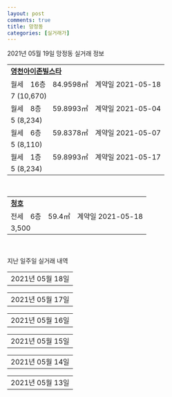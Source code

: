```yaml
---
layout: post
comments: true
title: 망정동
categories: [실거래가]
---
```


2021년 05월 19일 망정동 실거래 정보

<table>
  <tr>
    <td colspan="4" style="font-weight: bold;"><a href="https://search.naver.com/search.naver?query=영천아이존빌스타">영천아이존빌스타</a></td>
  </tr>
    
  <tr>
    <td>월세</td>
    <td>16층</td>
    <td>84.9598㎡</td>
    <td>계약일 2021-05-18</td>
  </tr>
  <tr>
    <td colspan="4">7 (10,670)</td>
  </tr>
    
  <tr>
    <td>월세</td>
    <td>8층</td>
    <td>59.8993㎡</td>
    <td>계약일 2021-05-04</td>
  </tr>
  <tr>
    <td colspan="4">5 (8,234)</td>
  </tr>
    
  <tr>
    <td>월세</td>
    <td>6층</td>
    <td>59.8378㎡</td>
    <td>계약일 2021-05-07</td>
  </tr>
  <tr>
    <td colspan="4">5 (8,110)</td>
  </tr>
    
  <tr>
    <td>월세</td>
    <td>1층</td>
    <td>59.8993㎡</td>
    <td>계약일 2021-05-17</td>
  </tr>
  <tr>
    <td colspan="4">5 (8,234)</td>
  </tr>
    
</table>
<br>
<table>
  <tr>
    <td colspan="4" style="font-weight: bold;"><a href="https://search.naver.com/search.naver?query=청호">청호</a></td>
  </tr>
    
  <tr>
    <td>전세</td>
    <td>6층</td>
    <td>59.4㎡</td>
    <td>계약일 2021-05-18</td>
  </tr>
  <tr>
    <td colspan="4">3,500</td>
  </tr>
    
</table>
    
<div style="margin-top: 50px; margin-bottom: 13px">지난 일주일 실거래 내역</div>

  <table style="width: 100%; margin-bottom: 1px">
      <tr class="header">
        <td>2021년 05월 18일</td>
      </tr>
      <tr class="child" style="display: none">
        <td>
            
        <table>
          <tr>
            <td colspan="4" style="font-weight: bold;"><a href="https://search.naver.com/search.naver?query=영천아이존빌스타">영천아이존빌스타</a></td>
          </tr>

          <tr>
            <td>월세</td>
            <td>5층</td>
            <td>84.9598㎡</td>
            <td>계약일 2021-05-17</td>
          </tr>
          <tr>
            <td colspan="4">7 (10,833)</td>
          </tr>
    
          <tr>
            <td>월세</td>
            <td>4층</td>
            <td>84.9598㎡</td>
            <td>계약일 2021-05-06</td>
          </tr>
          <tr>
            <td colspan="4">7 (10,833)</td>
          </tr>
    
          <tr>
            <td>월세</td>
            <td>9층</td>
            <td>59.8993㎡</td>
            <td>계약일 2021-05-04</td>
          </tr>
          <tr>
            <td colspan="4">5 (8,234)</td>
          </tr>
    
          <tr>
            <td>월세</td>
            <td>9층</td>
            <td>59.8993㎡</td>
            <td>계약일 2021-05-06</td>
          </tr>
          <tr>
            <td colspan="4">5 (8,234)</td>
          </tr>
    
        </table>
        <table style="margin-top: 5px">
          <tr>
            <td colspan="4" style="font-weight: bold;"><a href="https://search.naver.com/search.naver?query=인터불고코아루">인터불고코아루</a></td>
          </tr>
    
          <tr>
            <td>전세</td>
            <td>21층</td>
            <td>75.6367㎡</td>
            <td>계약일 2021-05-17</td>
          </tr>
          <tr>
            <td colspan="4">13,000</td>
          </tr>
    
        </table>
    
        </td>
      </tr>
  </table>
    
  <table style="width: 100%; margin-bottom: 1px">
      <tr class="header">
        <td>2021년 05월 17일</td>
      </tr>
      <tr class="child" style="display: none">
        <td>
            
        <table>
          <tr>
            <td colspan="4" style="font-weight: bold;"><a href="https://search.naver.com/search.naver?query=실거래정보없음">실거래정보없음</a></td>
          </tr>

        </table>
    
        </td>
      </tr>
  </table>
    
  <table style="width: 100%; margin-bottom: 1px">
      <tr class="header">
        <td>2021년 05월 16일</td>
      </tr>
      <tr class="child" style="display: none">
        <td>
            
        <table>
          <tr>
            <td colspan="4" style="font-weight: bold;"><a href="https://search.naver.com/search.naver?query=실거래정보없음">실거래정보없음</a></td>
          </tr>

        </table>
    
        </td>
      </tr>
  </table>
    
  <table style="width: 100%; margin-bottom: 1px">
      <tr class="header">
        <td>2021년 05월 15일</td>
      </tr>
      <tr class="child" style="display: none">
        <td>
            
        <table>
          <tr>
            <td colspan="4" style="font-weight: bold;"><a href="https://search.naver.com/search.naver?query=영천망정3주공">영천망정3주공</a></td>
          </tr>

          <tr>
            <td>매매</td>
            <td>9층</td>
            <td>59.99㎡</td>
            <td>계약일 2021-05-10</td>
          </tr>
          <tr>
            <td colspan="4">7,800<br>기존최고가 7,800</td>
          </tr>
    
        </table>
        <table style="margin-top: 5px">
          <tr>
            <td colspan="4" style="font-weight: bold;"><a href="https://search.naver.com/search.naver?query=영천아이존빌스타">영천아이존빌스타</a></td>
          </tr>
    
          <tr>
            <td>매매</td>
            <td>6층</td>
            <td>59.8993㎡</td>
            <td>계약일 2021-05-10</td>
          </tr>
          <tr>
            <td colspan="4">13,400<br>기존최고가 13,400</td>
          </tr>
    
        </table>
        <table style="margin-top: 5px">
          <tr>
            <td colspan="4" style="font-weight: bold;"><a href="https://search.naver.com/search.naver?query=창신영천타운">창신영천타운</a></td>
          </tr>
    
          <tr>
            <td>매매</td>
            <td>4층</td>
            <td>59.34㎡</td>
            <td>계약일 2021-04-22</td>
          </tr>
          <tr>
            <td colspan="4">7,800<br>기존최고가 7,800</td>
          </tr>
    
        </table>
        <table style="margin-top: 5px">
          <tr>
            <td colspan="4" style="font-weight: bold;"><a href="https://search.naver.com/search.naver?query=청솔">청솔</a></td>
          </tr>
    
          <tr>
            <td>매매</td>
            <td>4층</td>
            <td>47.1934㎡</td>
            <td>계약일 2021-05-13</td>
          </tr>
          <tr>
            <td colspan="4">3,800<br>기존최고가 3,800</td>
          </tr>
    
        </table>
        <table style="margin-top: 5px">
          <tr>
            <td colspan="4" style="font-weight: bold;"><a href="https://search.naver.com/search.naver?query=영천아이존빌스타">영천아이존빌스타</a></td>
          </tr>
    
          <tr>
            <td>월세</td>
            <td>5층</td>
            <td>84.9598㎡</td>
            <td>계약일 2021-05-13</td>
          </tr>
          <tr>
            <td colspan="4">7 (10,670)</td>
          </tr>
    
          <tr>
            <td>월세</td>
            <td>2층</td>
            <td>84.9598㎡</td>
            <td>계약일 2021-05-13</td>
          </tr>
          <tr>
            <td colspan="4">7 (10,670)</td>
          </tr>
    
          <tr>
            <td>월세</td>
            <td>11층</td>
            <td>59.8993㎡</td>
            <td>계약일 2021-05-03</td>
          </tr>
          <tr>
            <td colspan="4">5 (8,110)</td>
          </tr>
    
          <tr>
            <td>월세</td>
            <td>10층</td>
            <td>59.9491㎡</td>
            <td>계약일 2021-05-04</td>
          </tr>
          <tr>
            <td colspan="4">5 (8,234)</td>
          </tr>
    
          <tr>
            <td>월세</td>
            <td>4층</td>
            <td>59.8378㎡</td>
            <td>계약일 2021-05-12</td>
          </tr>
          <tr>
            <td colspan="4">5 (8,234)</td>
          </tr>
    
        </table>
    
        </td>
      </tr>
  </table>
    
  <table style="width: 100%; margin-bottom: 1px">
      <tr class="header">
        <td>2021년 05월 14일</td>
      </tr>
      <tr class="child" style="display: none">
        <td>
            
        <table>
          <tr>
            <td colspan="4" style="font-weight: bold;"><a href="https://search.naver.com/search.naver?query=영천망정1단지1주공">영천망정1단지1주공</a></td>
          </tr>

          <tr>
            <td>매매</td>
            <td>1층</td>
            <td>49.96㎡</td>
            <td>계약일 2021-05-07</td>
          </tr>
          <tr>
            <td colspan="4">4,700<br>기존최고가 4,700</td>
          </tr>
    
        </table>
        <table style="margin-top: 5px">
          <tr>
            <td colspan="4" style="font-weight: bold;"><a href="https://search.naver.com/search.naver?query=영천망정3주공">영천망정3주공</a></td>
          </tr>
    
          <tr>
            <td>매매</td>
            <td>2층</td>
            <td>59.99㎡</td>
            <td>계약일 2021-04-30</td>
          </tr>
          <tr>
            <td colspan="4">7,300<br>기존최고가 7,300</td>
          </tr>
    
        </table>
        <table style="margin-top: 5px">
          <tr>
            <td colspan="4" style="font-weight: bold;"><a href="https://search.naver.com/search.naver?query=청솔">청솔</a></td>
          </tr>
    
          <tr>
            <td>매매</td>
            <td>3층</td>
            <td>47.1934㎡</td>
            <td>계약일 2021-05-03</td>
          </tr>
          <tr>
            <td colspan="4">3,800<br>기존최고가 3,800</td>
          </tr>
    
        </table>
        <table style="margin-top: 5px">
          <tr>
            <td colspan="4" style="font-weight: bold;"><a href="https://search.naver.com/search.naver?query=영천아이존빌스타">영천아이존빌스타</a></td>
          </tr>
    
          <tr>
            <td>월세</td>
            <td>1층</td>
            <td>84.9598㎡</td>
            <td>계약일 2021-05-13</td>
          </tr>
          <tr>
            <td colspan="4">7 (10,833)</td>
          </tr>
    
          <tr>
            <td>월세</td>
            <td>10층</td>
            <td>84.9598㎡</td>
            <td>계약일 2021-05-13</td>
          </tr>
          <tr>
            <td colspan="4">7 (10,670)</td>
          </tr>
    
          <tr>
            <td>월세</td>
            <td>9층</td>
            <td>59.9491㎡</td>
            <td>계약일 2021-05-07</td>
          </tr>
          <tr>
            <td colspan="4">5 (8,110)</td>
          </tr>
    
          <tr>
            <td>월세</td>
            <td>14층</td>
            <td>59.8993㎡</td>
            <td>계약일 2021-05-13</td>
          </tr>
          <tr>
            <td colspan="4">5 (8,234)</td>
          </tr>
    
          <tr>
            <td>월세</td>
            <td>19층</td>
            <td>59.8378㎡</td>
            <td>계약일 2021-05-07</td>
          </tr>
          <tr>
            <td colspan="4">5 (8,110)</td>
          </tr>
    
        </table>
    
        </td>
      </tr>
  </table>
    
  <table style="width: 100%; margin-bottom: 1px">
      <tr class="header">
        <td>2021년 05월 13일</td>
      </tr>
      <tr class="child" style="display: none">
        <td>
            
        <table>
          <tr>
            <td colspan="4" style="font-weight: bold;"><a href="https://search.naver.com/search.naver?query=영천망정4주공">영천망정4주공</a></td>
          </tr>

          <tr>
            <td>매매</td>
            <td>5층</td>
            <td>49.79㎡</td>
            <td>계약일 2021-05-11</td>
          </tr>
          <tr>
            <td colspan="4">7,400<br>기존최고가 7,400</td>
          </tr>
    
        </table>
        <table style="margin-top: 5px">
          <tr>
            <td colspan="4" style="font-weight: bold;"><a href="https://search.naver.com/search.naver?query=인터불고코아루">인터불고코아루</a></td>
          </tr>
    
          <tr>
            <td>매매</td>
            <td>24층</td>
            <td>84.916㎡</td>
            <td>계약일 2021-05-10</td>
          </tr>
          <tr>
            <td colspan="4">23,700<br>기존최고가 23,700</td>
          </tr>
    
        </table>
        <table style="margin-top: 5px">
          <tr>
            <td colspan="4" style="font-weight: bold;"><a href="https://search.naver.com/search.naver?query=영천아이존빌스타">영천아이존빌스타</a></td>
          </tr>
    
          <tr>
            <td>월세</td>
            <td>10층</td>
            <td>84.9598㎡</td>
            <td>계약일 2021-05-06</td>
          </tr>
          <tr>
            <td colspan="4">7 (10,670)</td>
          </tr>
    
          <tr>
            <td>월세</td>
            <td>15층</td>
            <td>59.8993㎡</td>
            <td>계약일 2021-05-04</td>
          </tr>
          <tr>
            <td colspan="4">5 (8,110)</td>
          </tr>
    
          <tr>
            <td>월세</td>
            <td>12층</td>
            <td>59.8993㎡</td>
            <td>계약일 2021-05-07</td>
          </tr>
          <tr>
            <td colspan="4">5 (8,110)</td>
          </tr>
    
          <tr>
            <td>월세</td>
            <td>9층</td>
            <td>84.9598㎡</td>
            <td>계약일 2021-05-12</td>
          </tr>
          <tr>
            <td colspan="4">23 (8,885)</td>
          </tr>
    
        </table>
    
        </td>
      </tr>
  </table>
    

